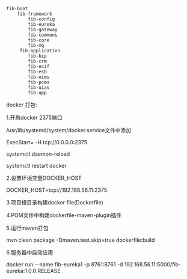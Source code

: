 
    fib-boot
        fib-framework
            fib-config
            fib-eureka
            fib-gateway
            fib-commons
            fib-core
            fib-mq
         fib-application
            fib-bip
            fib-crm
            fib-ecif
            fib-esb
            fib-oims
            fib-pcms
            fib-uias
            fib-upp
        
docker 打包:  

1.开启docker 2375端口

/usr/lib/systemd/system/docker.service文件中添加 

ExecStart= -H tcp://0.0.0.0:2375 

systemctl daemon-reload 

systemctl restart docker

2.设置环境变量DOCKER_HOST 

DOCKER_HOST=tcp://192.168.56.11:2375

3.项目根目录构建docker file(Dockerfile)

4.POM文件中构建dockerfile-maven-plugin插件

5.运行maven打包

mvn clean package -Dmaven.test.skip=true dockerfile:build

6.服务器中启动应用 

docker run --name fib-eureka1 -p 8761:8761 -d 192.168.56.11:5000/fib-eureka:1.0.0.RELEASE

